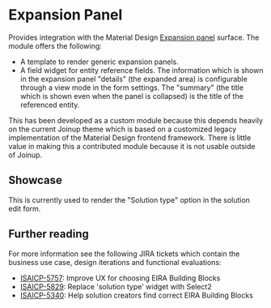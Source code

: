 Expansion Panel
===============

Provides integration with the Material Design [Expansion panel][1] surface. The
module offers the following:

  - A template to render generic expansion panels.
  - A field widget for entity reference fields. The information which is shown
    in the expansion panel "details" (the expanded area) is configurable through
    a view mode in the form settings. The "summary" (the title which is shown
    even when the panel is collapsed) is the title of the referenced entity.

This has been developed as a custom module because this depends heavily on the
current Joinup theme which is based on a customized legacy implementation of the
Material Design frontend framework. There is little value in making this a
contributed module because it is not usable outside of Joinup.


Showcase
--------

This is currently used to render the "Solution type" option in the solution edit
form.


Further reading
---------------

For more information see the following JIRA tickets which contain the business
use case, design iterations and functional evaluations:

   - [ISAICP-5757][2]: Improve UX for choosing EIRA Building Blocks
   - [ISAICP-5829][3]: Replace 'solution type' widget with Select2
   - [ISAICP-5340][4]: Help solution creators find correct EIRA Building Blocks

[1]: https://material-ui.com/components/expansion-panels/
[2]: https://citnet.tech.ec.europa.eu/CITnet/jira/browse/ISAICP-5757
[3]: https://citnet.tech.ec.europa.eu/CITnet/jira/browse/ISAICP-5829
[4]: https://citnet.tech.ec.europa.eu/CITnet/jira/browse/ISAICP-5340
